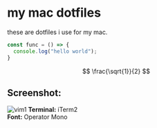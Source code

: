 # my mac dotfiles
these are dotfiles i use for my mac.

```javascript
const func = () => {
  console.log("hello world");
}
```

$$
  \frac{\sqrt{1}}{2}
$$

## Screenshot:
![vim1](https://foodiy-beta.s3.amazonaws.com/nord.png)
**Terminal:** iTerm2<br/>
**Font:** Operator Mono
